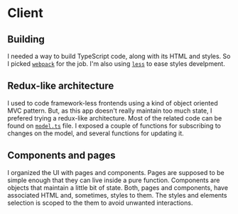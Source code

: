 # Client

## Building

I needed a way to build TypeScript code, along with its HTML and styles. So I picked [`webpack`](https://webpack.js.org/) for the job. I'm also using [`less`](http://lesscss.org/) to ease styles develpment.

## Redux-like architecture

I used to code framework-less frontends using a kind of object oriented MVC pattern. But, as this app doesn't really maintain too much state, I prefered trying a redux-like architecture. Most of the related code can be found on [`model.ts`](./src/model/model.ts) file. I exposed a couple of functions for subscribing to changes on the model, and several functions for updating it.

## Components and pages

I organized the UI with pages and components. Pages are supposed to be simple enough that they can live inside a pure function. Components are objects that maintain a little bit of state. Both, pages and components, have associated HTML and, sometimes, styles to them. The styles and elements selection is scoped to the them to avoid unwanted interactions.
